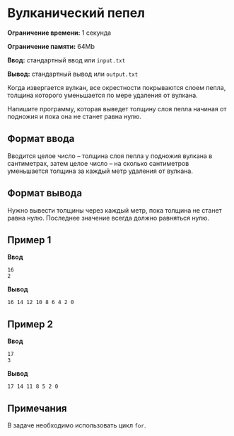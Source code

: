 # Вулканический пепел

**Ограничение времени:** 1 секунда

**Ограничение памяти:** 64Mb

**Ввод:** стандартный ввод или `input.txt`

**Вывод:** стандартный вывод или `output.txt`

Когда извергается вулкан, все окрестности покрываются слоем пепла, толщина которого уменьшается по мере удаления от вулкана.

Напишите программу, которая выведет толщину слоя пепла начиная от подножия и пока она не станет равна нулю.

## Формат ввода

Вводится целое число – толщина слоя пепла у подножия вулкана в сантиметрах, затем целое число – на сколько сантиметров уменьшается толщина за каждый метр удаления от вулкана.

## Формат вывода

Нужно вывести толщины через каждый метр, пока толщина не станет равна нулю. Последнее значение всегда должно равняться нулю.

## Пример 1

**Ввод**
```
16
2
```

**Вывод**
```
16 14 12 10 8 6 4 2 0
```

## Пример 2

**Ввод**
```
17
3
```

**Вывод**
```
17 14 11 8 5 2 0
```

## Примечания

В задаче необходимо использовать цикл `for`.